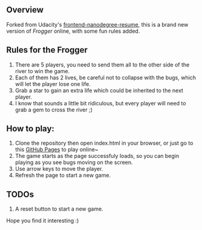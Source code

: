## Overview
Forked from Udacity's [frontend-nanodegree-resume](https://github.com/udacity/frontend-nanodegree-resume),
this is a brand new version of _Frogger_ online, with some fun rules added.

## Rules for the **Frogger**
1. There are 5 players, you need to send them all to the other side of the river
to win the game.
2. Each of them has 2 lives, be careful not to collapse with the bugs, which
will let the player lose one life.
3. Grab a star to gain an extra life which could be inherited to the next
player.
4. I know that sounds a little bit ridiculous, but every player will need to grab a gem to cross the river ;)

## How to play:
1. Clone the repository then open index.html in your browser, or just go to
this [GitHub Pages](https://xdudu.github.io/frogger/) to play online~
2. The game starts as the page successfuly loads, so you can begin playing as you see
bugs moving on the screen.
3. Use arrow keys to move the player.
4. Refresh the page to start a new game.

## TODOs
1. A reset button to start a new game.

Hope you find it interesting :)
